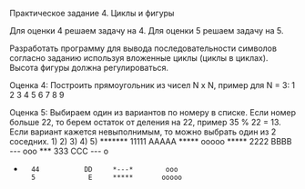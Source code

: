 Практическое задание 4. Циклы и фигуры

Для оценки 4 решаем задачу на 4. Для оценки 5 решаем задачу на 5.

Разработать программу для вывода последовательности символов согласно заданию используя вложенные циклы (циклы в циклах). Высота фигуры должна регулироваться.

Оценка 4:
Построить прямоугольник из чисел N x N, пример для N = 3:
1 2 3
4 5 6
7 8 9

Оценка 5:
Выбираем один из вариантов по номеру в списке. Если номер больше 22, то берем остаток от деления на 22, пример 35 % 22 = 13. Если вариант кажется невыполнимым, то можно выбрать один из 2 соседних.
    1)        2)        3)         4)          5)
*******    11111     AAAAA     *****       ooooo
 *****     2222       BBBB     *---*        ooo
  ***      333         CCC     *---*         o
   *       44           DD     *---*        ooo
           5             E     *****       ooooo
